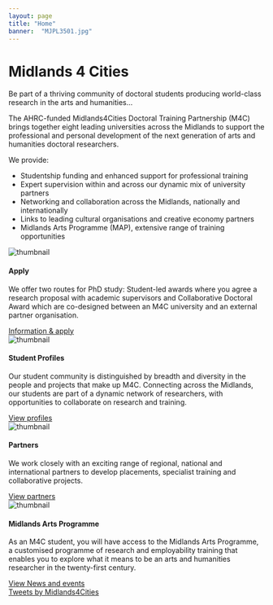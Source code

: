 ```yaml
---
layout: page
title: "Home"
banner:  "MJPL3501.jpg"
---
```


<h1>Midlands 4 Cities</h1>

<div class="row home" markdown="1"> <!-- main row -->
<div class="col-md-8 homepad homegrid" markdown="1"> <!-- LH col -->

<p class="strap">Be part of a thriving community of doctoral students producing world-class research in the arts and humanities...</p>

The AHRC-funded Midlands4Cities Doctoral Training Partnership (M4C) brings together eight leading universities across the Midlands to support the professional and personal development of the next generation of arts and humanities doctoral researchers.

We provide:

- Studentship funding and enhanced support for professional training
- Expert supervision within and across our dynamic mix of university partners
- Networking and collaboration across the Midlands, nationally and internationally
- Links to leading cultural organisations and creative economy partners
- Midlands Arts Programme (MAP), extensive range of training opportunities

<div class="row">
  <div class="col-lg-6">
    <div class="card">
      <img src="/m4c/assets/M4C-offer-Cropped-340x150.jpg" class="card-img-top" alt="thumbnail">
      <div class="card-body">
        <h4 class="card-title">Apply</h4>
        <p class="card-text">We offer two routes for PhD study: Student-led awards where you agree a research proposal with academic supervisors and Collaborative Doctoral Award which are co-designed between an M4C university and an external partner organisation.</p>
      </div>
      <div class="card-footer">
        <a class="btn btn-secondary" href="/m4c/apply.html" role="button">Information &amp; apply <i class="fas fa-chevron-right padl"></i></a>
      </div>
    </div>
  </div>
  <div class="col-lg-6">
    <div class="card">
      <img src="/m4c/assets/Doctoral-Routes-Cropped-339x150.jpg" class="card-img-top" alt="thumbnail">
      <div class="card-body">
        <h4 class="card-title">Student Profiles</h4>
        <p class="card-text">Our student community is distinguished by breadth and diversity in the people and projects that make up M4C. Connecting across the Midlands, our students are part of a dynamic network of  researchers, with opportunities to collaborate on research and training.</p>
      </div>
      <div class="card-footer">
        <a class="btn btn-secondary" href="/m4c/profiles.html" role="button">View profiles <i class="fas fa-chevron-right padl"></i></a>
      </div>
    </div>
  </div>
</div>

<div class="row">
  <div class="col-lg-6">
    <div class="card">
      <img src="/m4c/assets/about-us-Cropped-341x150.gif" class="card-img-top" alt="thumbnail">
      <div class="card-body">
        <h4 class="card-title">Partners</h4>
        <p class="card-text">We work closely with an exciting range of regional, national and international partners to develop placements, specialist training and collaborative projects.</p>
      </div>
      <div class="card-footer">
        <a class="btn btn-secondary" href="/m4c/partners.html" role="button">View partners <i class="fas fa-chevron-right padl"></i></a>
      </div>
    </div>
  </div>
  <div class="col-lg-6">
    <div class="card">
      <img src="/m4c/assets/How-to-apply-to-the-M4C-Cropped-340x150.jpg" class="card-img-top" alt="thumbnail">
      <div class="card-body">
        <h4 class="card-title">Midlands Arts Programme</h4>
        <p class="card-text">As an M4C student, you will have access to the Midlands Arts Programme, a customised programme of research and employability training that enables you to explore what it means to be an arts and humanities researcher in the twenty-first century.</p>
      </div>
      <div class="card-footer">
        <a class="btn btn-secondary" href="/m4c/news.html" role="button">View News and events <i class="fas fa-chevron-right padl"></i></a>
      </div>
    </div>
  </div>
</div>

</div> <!-- end LH col -->


<div class="col-md-4"> <!-- RH col -->
  <a class="twitter-timeline" data-theme="light" data-link-color="#9b1b3a" data-tweet-limit="3" href="https://twitter.com/Midlands4Cities?ref_src=twsrc%5Etfw">Tweets by Midlands4Cities</a> <script async src="https://platform.twitter.com/widgets.js" charset="utf-8"></script>
</div> <!-- end RH col -->

</div> <!-- end main row -->
